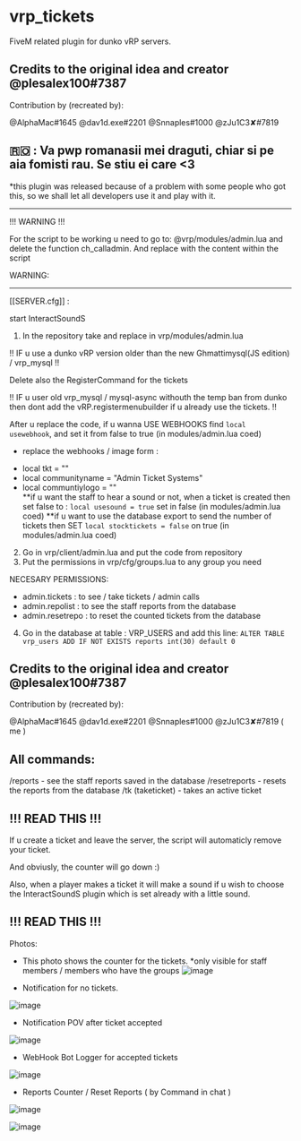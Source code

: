 # vrp_tickets
FiveM related plugin for dunko vRP servers. 

Credits to the original idea and creator @plesalex100#7387
----------------------------------------------

Contribution by (recreated by): 

  @AlphaMac#1645
  @dav1d.exe#2201
  @Snnaples#1000
  @zJu1C3✘#7819
  
  
🇷🇴 : Va pwp romanasii mei draguti, chiar si pe aia fomisti rau. Se stiu ei care <3
----------------------------------------------
  
*this plugin was released because of a problem with some people who got this, so we shall let all developers use it and play with it.

----------------------------------------------

!!! WARNING !!!

For the script to be working u need to go to: @vrp/modules/admin.lua and delete the function ch_calladmin. 
And replace with the content within the script

WARNING: 

----------------------------------------------
[[SERVER.cfg]] :

  start InteractSoundS


1. In the repository take and replace in vrp/modules/admin.lua

!! IF u use a dunko vRP version older than the new Ghmattimysql(JS edition) / vrp_mysql !!

  Delete also the RegisterCommand for the tickets

!! IF u user old vrp_mysql / mysql-async withouth the temp ban from dunko then dont add the vRP.registermenubuilder if u already use the tickets. !!

After u replace the code, if u wanna USE WEBHOOKS find ```local usewebhook```, and set it from false to true (in modules/admin.lua coed)
* replace the webhooks / image form :
 - local tkt = ""
 - local communityname = "Admin Ticket Systems"
 - local communtiylogo = ""    
**if u want the staff to hear a sound or not, when a ticket is created then set false to : ```local usesound = true``` set in false (in modules/admin.lua coed)
**if u want to use the database export to send the number of tickets then SET ```local stocktickets = false``` on true (in modules/admin.lua coed)

2. Go in vrp/client/admin.lua and put the code from repository
3. Put the permissions in vrp/cfg/groups.lua to any group you need

NECESARY PERMISSIONS:
  - admin.tickets : to see / take tickets / admin calls
  - admin.repolist : to see the staff reports from the database
  - admin.resetrepo : to reset the counted tickets from the database

4. Go in the database at table : VRP_USERS and add this line:
```ALTER TABLE vrp_users ADD IF NOT EXISTS reports int(30) default 0```

Credits to the original idea and creator @plesalex100#7387
----------------------------------------------

Contribution by (recreated by): 

  @AlphaMac#1645
  @dav1d.exe#2201
  @Snnaples#1000
  @zJu1C3✘#7819 ( me )

All commands:
----------------------------------------------
/reports - see the staff reports saved in the database
/resetreports - resets the reports from the database
/tk (taketicket) - takes an active ticket

!!! READ THIS !!!
----------------------------------------------

If u create a ticket and leave the server, the script will automaticly remove your ticket. 

And obviusly, the counter will go down :)

Also, when a player makes a ticket it will make a sound if u wish to choose the InteractSoundS plugin which is set already with a little sound.

!!! READ THIS !!!
----------------------------------------------

Photos:
- This photo shows the counter for the tickets.
*only visible for staff members / members who have the groups
![image](https://user-images.githubusercontent.com/49794440/115944426-5747d900-a4be-11eb-927e-52113f762e3c.png)

- Notification for no tickets.

![image](https://user-images.githubusercontent.com/49794440/115944467-9a09b100-a4be-11eb-89b0-c97a2575f8e2.png)

- Notification POV after ticket accepted 

![image](https://user-images.githubusercontent.com/49794440/115944480-ba397000-a4be-11eb-80e6-cc329e6ed219.png)

- WebHook Bot Logger for accepted tickets

![image](https://user-images.githubusercontent.com/49794440/115944505-ddfcb600-a4be-11eb-9689-aa12410c2a75.png)

- Reports Counter / Reset Reports ( by Command in chat )

![image](https://user-images.githubusercontent.com/49794440/115944566-36cc4e80-a4bf-11eb-8e40-dafcebc72789.png)

![image](https://user-images.githubusercontent.com/49794440/115944584-4e0b3c00-a4bf-11eb-8636-9e50d6745666.png)
